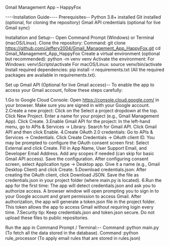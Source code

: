 Gmail Management App – HappyFox

----Installation Guide----
Prerequisites--
Python 3.8+ installed
Git installed (optional, for cloning the repository)
Gmail API credentials (optional for live Gmail sync)

Installation and Setup--
Open Command Prompt (Windows) or Terminal (macOS/Linux).
Clone the repository:
Command:
      git clone https://github.com/Jeffery2004/Gmail_Management_App_HappyFox.git
      cd Gmail_Management_App_HappyFox
Create a virtual environment (optional but recommended):
      python -m venv venv
      Activate the environment:
      For Windows:
         venv\Scripts\activate
      For macOS/Linux:
         source venv/bin/activate
Install required dependencies:
      pip install -r requirements.txt (All the required packages are available in requirements.txt).


Set up Gmail API (Optional for live Gmail access)--
To enable the app to access your Gmail account, follow these steps carefully:

1.Go to Google Cloud Console:
    Open https://console.cloud.google.com/ in your browser. Make sure you are signed in with your Google account.
2.Create a new project:
    Click on the Select a project dropdown at the top.
    Click New Project.
    Enter a name for your project (e.g., Gmail Management App).
    Click Create.
3.Enable Gmail API for the project:
    In the left-hand menu, go to APIs & Services → Library.
    Search for Gmail API.
    Click Gmail API and then click Enable.
4.Create OAuth 2.0 credentials:
    Go to APIs & Services → Credentials.
    Click Create Credentials → OAuth client ID.
    You may be prompted to configure the OAuth consent screen first:
       Select External and click Create.
       Fill in App Name, User Support Email, and Developer Email Address.
       Add any scopes if needed (can skip for basic Gmail API access).
       Save the configuration.
    After configuring consent screen, select Application type → Desktop app.
    Give it a name (e.g., Gmail Desktop Client) and click Create.
5.Download credentials.json:
    After creating the OAuth client, click Download JSON.
    Save the file as credentials.json in your project folder (where main.py is located).
6.Run the app for the first time:
    The app will detect credentials.json and ask you to authorize access.
    A browser window will open prompting you to sign in to your Google account and grant permission to access Gmail.
    After authorization, the app will generate a token.json file in the project folder. 
    This token allows the app to access Gmail without requiring login every time.
7.Security tip:
    Keep credentials.json and token.json secure.
    Do not upload these files to public repositories.


Run the app in Command Prompt / Terminal:--
Command :python main.py (To fetch all the data stored in the database).
Command :python rule_processor (To apply email rules that are stored in rules.json)
